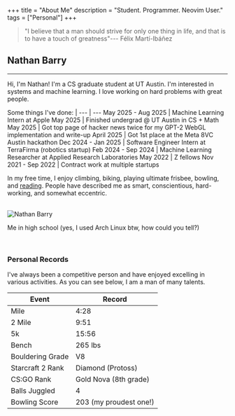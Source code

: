 +++
title = "About Me"
description = "Student. Programmer. Neovim User."
tags = ["Personal"]
+++



> "I believe that a man should strive for only one thing in life, and that is to have a touch of greatness"--- Félix Martí-Ibáñez

## Nathan Barry
---

Hi, I'm Nathan! I'm a CS graduate student at UT Austin.
I'm interested in systems and machine learning.
I love working on hard problems with great people.

Some things I've done: |
--- | ---
May 2025 - Aug 2025 | Machine Learning Intern at Apple
May 2025 | Finished undergrad @ UT Austin in CS + Math
May 2025 | Got top page of hacker news twice for my GPT-2 WebGL implementation and write-up
April 2025 | Got 1st place at the Meta 8VC Austin hackathon
Dec 2024 - Jan 2025 | Software Engineer Intern at TerraFirma (robotics startup)
Feb 2024 - Sep 2024 | Machine Learning Researcher at Applied Research Laboratories
May 2022 | Z fellows
Nov 2021 - Sep 2022 | Contract work at multiple startups

In my free time, I enjoy climbing, biking, playing ultimate frisbee, bowling, and [reading](/posts/favorite-books/). People have described me as smart, conscientious, hard-working, and somewhat eccentric.

<br>
<img alt="Nathan Barry" src="/images/realcave.webp">
<br>
<p class="text-center">Me in high school (yes, I used Arch Linux btw, how could you tell?)</p>
<br>

### Personal Records

I've always been a competitive person and have enjoyed excelling in various activities. As you can see below, I am a man of many talents.

Event | Record
--- | ---
Mile | 4:28
2 Mile | 9:51
5k | 15:56
Bench | 265 lbs
Bouldering Grade | V8
Starcraft 2 Rank | Diamond (Protoss)
CS:GO Rank | Gold Nova (8th grade)
Balls Juggled | 4
Bowling Score | 203 (my proudest one!)

